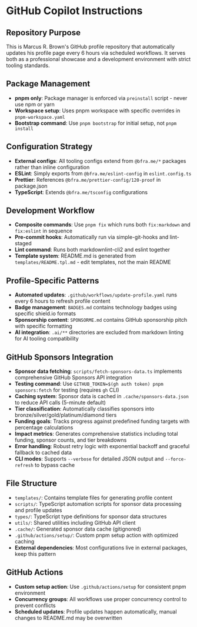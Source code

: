# GitHub Copilot Instructions

## Repository Purpose

This is Marcus R. Brown's GitHub profile repository that automatically updates his profile page every 6 hours via scheduled workflows. It serves both as a professional showcase and a development environment with strict tooling standards.

## Package Management

- **pnpm only**: Package manager is enforced via `preinstall` script - never use npm or yarn
- **Workspace setup**: Uses pnpm workspace with specific overrides in `pnpm-workspace.yaml`
- **Bootstrap command**: Use `pnpm bootstrap` for initial setup, not `pnpm install`

## Configuration Strategy

- **External configs**: All tooling configs extend from `@bfra.me/*` packages rather than inline configuration
- **ESLint**: Simply exports from `@bfra.me/eslint-config` in `eslint.config.ts`
- **Prettier**: References `@bfra.me/prettier-config/120-proof` in package.json
- **TypeScript**: Extends `@bfra.me/tsconfig` configurations

## Development Workflow

- **Composite commands**: Use `pnpm fix` which runs both `fix:markdown` and `fix:eslint` in sequence
- **Pre-commit hooks**: Automatically run via simple-git-hooks and lint-staged
- **Lint command**: Runs both markdownlint-cli2 and eslint together
- **Template system**: README.md is generated from `templates/README.tpl.md` - edit templates, not the main README

## Profile-Specific Patterns

- **Automated updates**: `.github/workflows/update-profile.yaml` runs every 6 hours to refresh profile content
- **Badge management**: `BADGES.md` contains technology badges using specific shield.io formats
- **Sponsorship content**: `SPONSORME.md` contains GitHub sponsorship pitch with specific formatting
- **AI integration**: `.ai/**` directories are excluded from markdown linting for AI tooling compatibility

## GitHub Sponsors Integration

- **Sponsor data fetching**: `scripts/fetch-sponsors-data.ts` implements comprehensive GitHub Sponsors API integration
- **Testing command**: Use `GITHUB_TOKEN=$(gh auth token) pnpm sponsors:fetch` for testing (requires `gh` CLI)
- **Caching system**: Sponsor data is cached in `.cache/sponsors-data.json` to reduce API calls (5-minute default)
- **Tier classification**: Automatically classifies sponsors into bronze/silver/gold/platinum/diamond tiers
- **Funding goals**: Tracks progress against predefined funding targets with percentage calculations
- **Impact metrics**: Generates comprehensive statistics including total funding, sponsor counts, and tier breakdowns
- **Error handling**: Robust retry logic with exponential backoff and graceful fallback to cached data
- **CLI modes**: Supports `--verbose` for detailed JSON output and `--force-refresh` to bypass cache

## File Structure

- `templates/`: Contains template files for generating profile content
- `scripts/`: TypeScript automation scripts for sponsor data processing and profile updates
- `types/`: TypeScript type definitions for sponsor data structures
- `utils/`: Shared utilities including GitHub API client
- `.cache/`: Generated sponsor data cache (gitignored)
- `.github/actions/setup/`: Custom pnpm setup action with optimized caching
- **External dependencies**: Most configurations live in external packages, keep this pattern

## GitHub Actions

- **Custom setup action**: Use `.github/actions/setup` for consistent pnpm environment
- **Concurrency groups**: All workflows use proper concurrency control to prevent conflicts
- **Scheduled updates**: Profile updates happen automatically, manual changes to README.md may be overwritten
